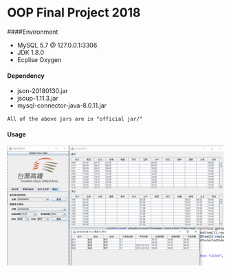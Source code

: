# OOP Final Project 2018
####Environment

* MySQL 5.7 @ 127.0.0.1:3306
* JDK  1.8.0
* Ecplise Oxygen

#### Dependency

* json-20180130.jar
* jsoup-1.11.3.jar
* mysql-connector-java-8.0.11.jar

```
All of the above jars are in "official jar/"
```

#### Usage

![search](img/search.png)